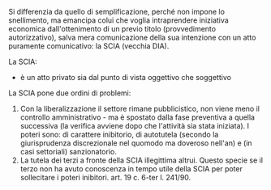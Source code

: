 Si differenzia da quello di semplificazione, perché non impone lo snellimento, ma emancipa colui che voglia intraprendere iniziativa economica dall'ottenimento di un previo titolo (provvedimento autorizzativo), salva mera comunicazione della sua intenzione con un atto puramente comunicativo: la SCIA (vecchia DIA).

La SCIA:
- è un atto privato sia dal punto di vista oggettivo che soggettivo

La SCIA pone due ordini di problemi: 
1. Con la liberalizzazione il settore rimane pubblicistico, non viene meno il controllo amministrativo - ma è spostato dalla fase preventiva a quella successiva (la verifica avviene dopo che l'attività sia stata iniziata). I poteri sono: di carattere inibitorio, di autotutela (secondo la giurisprudenza discrezionale nel quomodo ma doveroso nell'an) e (in casi settoriali) sanzionatorio.
2. La tutela dei terzi a fronte della SCIA illegittima altrui. Questo specie se il terzo non ha avuto conoscenza in tempo utile della SCIA per poter sollecitare i poteri inibitori. art. 19 c. 6-ter l. 241/90.
